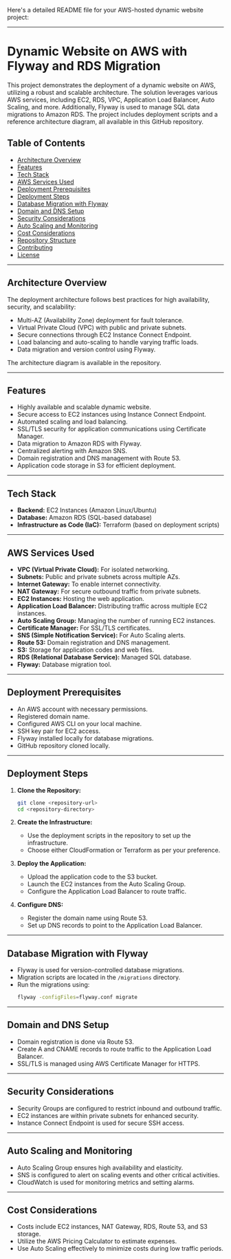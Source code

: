 Here's a detailed README file for your AWS-hosted dynamic website project:  

---

# Dynamic Website on AWS with Flyway and RDS Migration

This project demonstrates the deployment of a dynamic website on AWS, utilizing a robust and scalable architecture. The solution leverages various AWS services, including EC2, RDS, VPC, Application Load Balancer, Auto Scaling, and more. Additionally, Flyway is used to manage SQL data migrations to Amazon RDS. The project includes deployment scripts and a reference architecture diagram, all available in this GitHub repository.

## Table of Contents
- [Architecture Overview](#architecture-overview)
- [Features](#features)
- [Tech Stack](#tech-stack)
- [AWS Services Used](#aws-services-used)
- [Deployment Prerequisites](#deployment-prerequisites)
- [Deployment Steps](#deployment-steps)
- [Database Migration with Flyway](#database-migration-with-flyway)
- [Domain and DNS Setup](#domain-and-dns-setup)
- [Security Considerations](#security-considerations)
- [Auto Scaling and Monitoring](#auto-scaling-and-monitoring)
- [Cost Considerations](#cost-considerations)
- [Repository Structure](#repository-structure)
- [Contributing](#contributing)
- [License](#license)

---

## Architecture Overview
The deployment architecture follows best practices for high availability, security, and scalability:
- Multi-AZ (Availability Zone) deployment for fault tolerance.
- Virtual Private Cloud (VPC) with public and private subnets.
- Secure connections through EC2 Instance Connect Endpoint.
- Load balancing and auto-scaling to handle varying traffic loads.
- Data migration and version control using Flyway.

The architecture diagram is available in the repository.

---

## Features
- Highly available and scalable dynamic website.
- Secure access to EC2 instances using Instance Connect Endpoint.
- Automated scaling and load balancing.
- SSL/TLS security for application communications using Certificate Manager.
- Data migration to Amazon RDS with Flyway.
- Centralized alerting with Amazon SNS.
- Domain registration and DNS management with Route 53.
- Application code storage in S3 for efficient deployment.

---

## Tech Stack
- **Backend:** EC2 Instances (Amazon Linux/Ubuntu)
- **Database:** Amazon RDS (SQL-based database)
- **Infrastructure as Code (IaC):** Terraform (based on deployment scripts)

---

## AWS Services Used
- **VPC (Virtual Private Cloud):** For isolated networking.
- **Subnets:** Public and private subnets across multiple AZs.
- **Internet Gateway:** To enable internet connectivity.
- **NAT Gateway:** For secure outbound traffic from private subnets.
- **EC2 Instances:** Hosting the web application.
- **Application Load Balancer:** Distributing traffic across multiple EC2 instances.
- **Auto Scaling Group:** Managing the number of running EC2 instances.
- **Certificate Manager:** For SSL/TLS certificates.
- **SNS (Simple Notification Service):** For Auto Scaling alerts.
- **Route 53:** Domain registration and DNS management.
- **S3:** Storage for application codes and web files.
- **RDS (Relational Database Service):** Managed SQL database.
- **Flyway:** Database migration tool.

---

## Deployment Prerequisites
- An AWS account with necessary permissions.
- Registered domain name.
- Configured AWS CLI on your local machine.
- SSH key pair for EC2 access.
- Flyway installed locally for database migrations.
- GitHub repository cloned locally.

---

## Deployment Steps
1. **Clone the Repository:**
   ```bash
   git clone <repository-url>
   cd <repository-directory>
   ```

2. **Create the Infrastructure:**
   - Use the deployment scripts in the repository to set up the infrastructure. 
   - Choose either CloudFormation or Terraform as per your preference.

3. **Deploy the Application:**
   - Upload the application code to the S3 bucket.
   - Launch the EC2 instances from the Auto Scaling Group.
   - Configure the Application Load Balancer to route traffic.

4. **Configure DNS:**
   - Register the domain name using Route 53.
   - Set up DNS records to point to the Application Load Balancer.

---

## Database Migration with Flyway
- Flyway is used for version-controlled database migrations.
- Migration scripts are located in the `/migrations` directory.
- Run the migrations using:
  ```bash
  flyway -configFiles=flyway.conf migrate
  ```

---

## Domain and DNS Setup
- Domain registration is done via Route 53.
- Create A and CNAME records to route traffic to the Application Load Balancer.
- SSL/TLS is managed using AWS Certificate Manager for HTTPS.

---

## Security Considerations
- Security Groups are configured to restrict inbound and outbound traffic.
- EC2 instances are within private subnets for enhanced security.
- Instance Connect Endpoint is used for secure SSH access.

---

## Auto Scaling and Monitoring
- Auto Scaling Group ensures high availability and elasticity.
- SNS is configured to alert on scaling events and other critical activities.
- CloudWatch is used for monitoring metrics and setting alarms.

---

## Cost Considerations
- Costs include EC2 instances, NAT Gateway, RDS, Route 53, and S3 storage.
- Utilize the AWS Pricing Calculator to estimate expenses.
- Use Auto Scaling effectively to minimize costs during low traffic periods.

